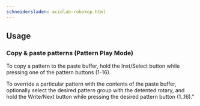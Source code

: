```yaml
---
schneidersladen: acidlab-robokop.html
---
```

## Usage

### Copy & paste patterns (Pattern Play Mode)

To copy a pattern to the paste buffer, hold the Inst/Select button while pressing
one of the pattern buttons (1-16).

To override a particular pattern with the contents of the paste buffer, optionally
select the desired pattern group with the detented rotary, and hold the Write/Next
button while pressing the desired pattern button (1..16)."

